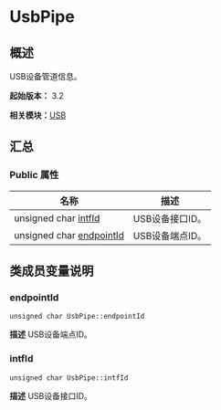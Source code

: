 # UsbPipe


## 概述

USB设备管道信息。

**起始版本：** 3.2

**相关模块：**[USB](_u_s_b_v10.md)


## 汇总


### Public 属性

| 名称 | 描述 | 
| -------- | -------- |
| unsigned char [intfId](#intfid) | USB设备接口ID。  | 
| unsigned char [endpointId](#endpointid) | USB设备端点ID。  | 


## 类成员变量说明


### endpointId

```
unsigned char UsbPipe::endpointId
```
**描述**
USB设备端点ID。


### intfId

```
unsigned char UsbPipe::intfId
```
**描述**
USB设备接口ID。
